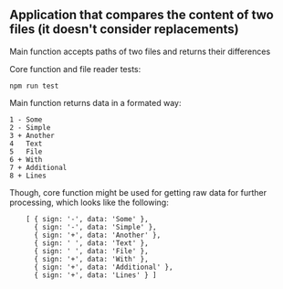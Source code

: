## Application that compares the content of two files (it doesn't consider replacements)

Main function accepts paths of two files and returns their differences

Core function and file reader tests:

```
npm run test
```

Main function returns data in a formated way:

```
1 - Some
2 - Simple
3 + Another
4   Text
5   File
6 + With
7 + Additional
8 + Lines
```

Though, core function might be used for getting raw data for further processing, which looks like the following:

```
    [ { sign: '-', data: 'Some' },
      { sign: '-', data: 'Simple' },
      { sign: '+', data: 'Another' },
      { sign: ' ', data: 'Text' },
      { sign: ' ', data: 'File' },
      { sign: '+', data: 'With' },
      { sign: '+', data: 'Additional' },
      { sign: '+', data: 'Lines' } ]
```
